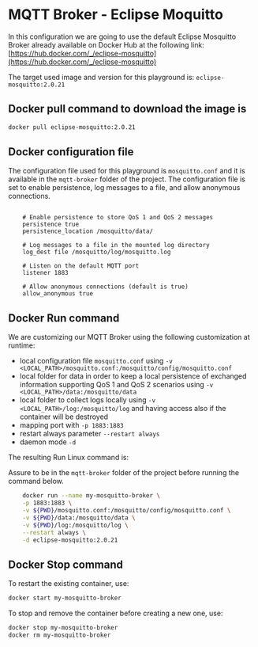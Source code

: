 # MQTT Broker - Eclipse Moquitto

In this configuration we are going to use the default Eclipse Mosquitto Broker already available on Docker Hub at the following link: [https://hub.docker.com/_/eclipse-mosquitto](https://hub.docker.com/_/eclipse-mosquitto)

The target used image and version for this playground is: `eclipse-mosquitto:2.0.21`

## Docker pull command to download the image is

```bash
docker pull eclipse-mosquitto:2.0.21
```

## Docker configuration file

The configuration file used for this playground is `mosquitto.conf` and it is available in the `mqtt-broker` folder of the project. The configuration file is set to enable persistence, log messages to a file, and allow anonymous connections.

```config

    # Enable persistence to store QoS 1 and QoS 2 messages
    persistence true
    persistence_location /mosquitto/data/

    # Log messages to a file in the mounted log directory
    log_dest file /mosquitto/log/mosquitto.log

    # Listen on the default MQTT port
    listener 1883

    # Allow anonymous connections (default is true)
    allow_anonymous true

```

## Docker Run command

We are customizing our MQTT Broker using the following customization at runtime:

- local configuration file `mosquitto.conf` using `-v <LOCAL_PATH>/mosquitto.conf:/mosquitto/config/mosquitto.conf`
- local folder for data in order to keep a local persistence of exchanged information supporting QoS 1 and QoS 2 scenarios using `-v <LOCAL_PATH>/data:/mosquitto/data`
- local folder to collect logs locally using `-v <LOCAL_PATH>/log:/mosquitto/log` and having access also if the container will be destroyed
- mapping port with `-p 1883:1883`
- restart always parameter `--restart always`
- daemon mode `-d`

The resulting Run Linux command is:

Assure to be in the `mqtt-broker` folder of the project before running the command below.

```bash
    docker run --name my-mosquitto-broker \
    -p 1883:1883 \
    -v ${PWD}/mosquitto.conf:/mosquitto/config/mosquitto.conf \
    -v ${PWD}/data:/mosquitto/data \
    -v ${PWD}/log:/mosquitto/log \
    --restart always \
    -d eclipse-mosquitto:2.0.21
```

## Docker Stop command

To restart the existing container, use:

```bash
docker start my-mosquitto-broker
```

To stop and remove the container before creating a new one, use:

```bash
docker stop my-mosquitto-broker
docker rm my-mosquitto-broker
```
